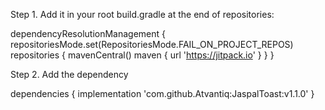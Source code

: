 Step 1. Add it in your root build.gradle at the end of repositories:

dependencyResolutionManagement {
	repositoriesMode.set(RepositoriesMode.FAIL_ON_PROJECT_REPOS)
	repositories {
		mavenCentral()
		maven { url 'https://jitpack.io' }
	}
}


Step 2. Add the dependency

 dependencies {
	implementation 'com.github.Atvantiq:JaspalToast:v1.1.0'
}
